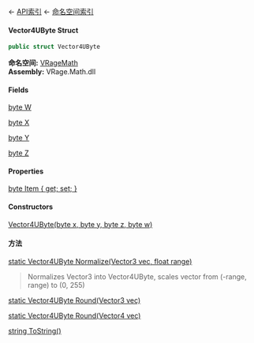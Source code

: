 ← [API索引](Api-Index) ← [命名空间索引](Namespace-Index)

#### Vector4UByte Struct

```csharp
public struct Vector4UByte
```

**命名空间:** [VRageMath](VRageMath)  
**Assembly:** VRage.Math.dll

#### Fields

[byte W](VRageMath.Vector4UByte.W)

> 

[byte X](VRageMath.Vector4UByte.X)

> 

[byte Y](VRageMath.Vector4UByte.Y)

> 

[byte Z](VRageMath.Vector4UByte.Z)

> 

#### Properties

[byte Item { get; set; }](VRageMath.Vector4UByte.Item)

> 

#### Constructors

[Vector4UByte(byte x, byte y, byte z, byte w)](VRageMath.Vector4UByte..ctor)

> 

#### 方法

[static Vector4UByte Normalize(Vector3 vec, float range)](VRageMath.Vector4UByte.Normalize)

> Normalizes Vector3 into Vector4UByte, scales vector from (-range, range) to (0, 255)

[static Vector4UByte Round(Vector3 vec)](VRageMath.Vector4UByte.Round)

> 

[static Vector4UByte Round(Vector4 vec)](VRageMath.Vector4UByte.Round)

> 

[string ToString()](VRageMath.Vector4UByte.ToString)

> 


